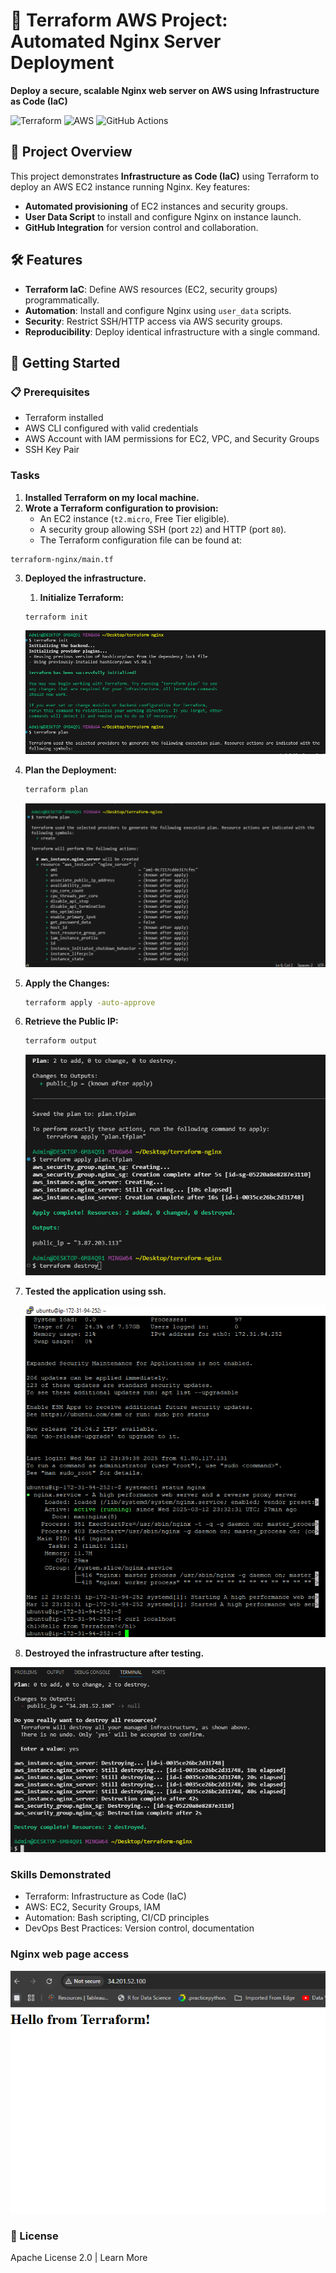 
# 🚀 Terraform AWS Project: Automated Nginx Server Deployment

**Deploy a secure, scalable Nginx web server on AWS using Infrastructure as Code (IaC)** 

![Terraform](https://img.shields.io/badge/Terraform-7B42BC?style=for-the-badge&logo=terraform&logoColor=white)
![AWS](https://img.shields.io/badge/AWS-FF9900?style=for-the-badge&logo=amazonaws&logoColor=white)
![GitHub Actions](https://img.shields.io/badge/GitHub_Actions-2088FF?style=for-the-badge&logo=github-actions&logoColor=white)

## 📝 Project Overview  
This project demonstrates **Infrastructure as Code (IaC)** using Terraform to deploy an AWS EC2 instance running Nginx. Key features:  
- **Automated provisioning** of EC2 instances and security groups.  
- **User Data Script** to install and configure Nginx on instance launch.  
- **GitHub Integration** for version control and collaboration.  

## 🛠️ Features  
- **Terraform IaC**: Define AWS resources (EC2, security groups) programmatically.  
- **Automation**: Install and configure Nginx using `user_data` scripts.  
- **Security**: Restrict SSH/HTTP access via AWS security groups.  
- **Reproducibility**: Deploy identical infrastructure with a single command.  

## 🚀 Getting Started  

### 📋 **Prerequisites**
- Terraform installed
- AWS CLI configured with valid credentials
- AWS Account with IAM permissions for EC2, VPC, and Security Groups
- SSH Key Pair

### Tasks

1. **Installed Terraform on my local machine.**
2. **Wrote a Terraform configuration to provision:**
   - An EC2 instance (`t2.micro`, Free Tier eligible).
   - A security group allowing SSH (port `22`) and HTTP (port `80`).
   - The Terraform configuration file can be found at:
```
terraform-nginx/main.tf
```
3. **Deployed the infrastructure.**
   1. **Initialize Terraform:**
   ```sh
   terraform init
   ```
    ![image alt](https://github.com/ris21/terraform-nginx-server/blob/main/Terraform%20init%20and%20plan.PNG)
2. **Plan the Deployment:**
   ```sh
   terraform plan
   ```
   ![image alt](https://github.com/ris21/terraform-nginx-server/blob/main/terraform%20plan.PNG)
3. **Apply the Changes:**
   ```sh
   terraform apply -auto-approve
   ```
4. **Retrieve the Public IP:**
   ```sh
   terraform output
   ```
    ![image alt](https://github.com/ris21/terraform-nginx-server/blob/main/complete.PNG)
5. **Tested the application using ssh.**
   
   ![image alt](https://github.com/ris21/terraform-nginx-server/blob/main/test%20conectivity.PNG)
   
7. **Destroyed the infrastructure after testing.**
   
  ![image alt](https://github.com/ris21/terraform-nginx-server/blob/main/terraform%20destroy.PNG)
   
###  Skills Demonstrated
 - Terraform: Infrastructure as Code (IaC)
 - AWS: EC2, Security Groups, IAM
 - Automation: Bash scripting, CI/CD principles
 - DevOps Best Practices: Version control, documentation

### Nginx web page access
![image alt](https://github.com/ris21/terraform-nginx-server/blob/main/nginx%20web%20server%20access.PNG)

### 📜 License
Apache License 2.0 | Learn More
